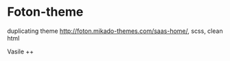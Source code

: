 # Foton-theme
duplicating theme http://foton.mikado-themes.com/saas-home/, scss, clean html

Vasile ++
